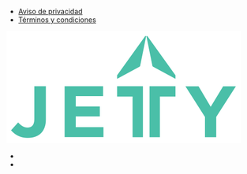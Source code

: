 <div class="container footer">
  <div class="row">
    <div class="col-md-10">
      <ul>
        <li>
          <a href="aviso-de-privacidad" target="_self">Aviso de privacidad</a>
        </li>
        <li>
          <a href="/" target="_self">Términos y condiciones</a>
        </li>
      </ul>
    </div>
    <div class="col-md-2">
      <img src="img/logo-jetty-green.svg">
    </div>
    <div class="col-md-12 social">
      <ul class="social">
        <li class="social-mobile">
          <a href="https://www.facebook.com/JettyMX/" target="_blank" class="social-fb"></a>
        </li>
        <li class="social-mobile">
          <a href="https://twitter.com/jettymx" target="_blank" class="social-tw"></a>
        </li>
        <!-- <li class="social-mobile">
          <a href="https://www.instagram.com/jetty.mx/" target="_blank" class="social-tw"></a>
        </li> -->
      </ul>
    </div>
  </div>
</div>